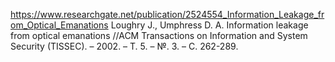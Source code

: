 https://www.researchgate.net/publication/2524554_Information_Leakage_from_Optical_Emanations
Loughry J., Umphress D. A. Information leakage from optical emanations //ACM Transactions on Information and System Security (TISSEC). – 2002. – Т. 5. – №. 3. – С. 262-289.

